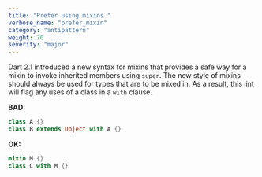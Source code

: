```yaml
---
title: "Prefer using mixins."
verbose_name: "prefer_mixin"
category: "antipattern"
weight: 70
severity: "major"
---
```

Dart 2.1 introduced a new syntax for mixins that provides a safe way for a mixin
to invoke inherited members using `super`. The new style of mixins should always
be used for types that are to be mixed in. As a result, this lint will flag any
uses of a class in a `with` clause.

**BAD:**
```dart
class A {}
class B extends Object with A {}
```

**OK:**
```dart
mixin M {}
class C with M {}
```
